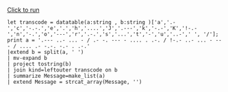 [Click to run](https://dataexplorer.azure.com/clusters/help/databases/Samples?query=H4sIAAAAAAAEAE1QUW6DMAz95xTeV0Bq4H8TF9jUE0xTZcDraCFBSZi6qYffc2BSE9l+eX6OLU+SKAV2sfeDUEsDJ9xukpKfYwqjO9OBun9YvRs2B1NbuB5ma1sjiHKwL404CK9ZZlV43YTwb7CnDbpMwnkFWRdyiXJx+wc+aRa2ZkYRmQOZxny8FAtGSsQYOnci5GE1WWoI0AKBzVxNuCAa0vYPSlU0u0JLtEiTqjbFXW5J3EAdesRlGlPJaE6mKu40f1u5LaxZvJbgL9JjlX7bVNmp5uJHR9fRDe0kn8mvScLDsr3LpXGdZw7jr9BRYuSztDNf5TSNEe30l32IPaujpNBzOnEI/FPuNOYy1R87p55UzQEAAA==)

```kql
let transcode = datatable(a:string , b:string )['a','.-','c','-.-.','e','.','h','....','J','.---','k','-.-','K','!-.-','n','-.','o','---','r','.-.','s','...','t','-','u','..-',' ', '/'];
print a = '.--- ..- ... - / .- -. --- - .... . .-. / !-.- ..- ... - --- / .... .- -.-. -.- . .-.'
|extend b = split(a, ' ')
| mv-expand b
| project tostring(b)
| join kind=leftouter transcode on b
| summarize Message=make_list(a)
| extend Message = strcat_array(Message, '')
```